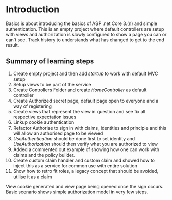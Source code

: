 # Introduction﻿

Basics is about introducing the basics of ASP .net Core 3.(n) and simple authentication. This is an empty project where default controllers are setup with views and authorization is slowly configured to show a page you can or can't see. Track history to understands what has changed to get to the end result.

## Summary of learning steps

1. Create empty project and then add *startup* to work with default MVC setup
2. Setup views to be part of the service
3. Create Controllers Folder and create *HomeController* as default controller
4. Create Authorized secret page, default page open to everyone and a way of registering
5. Create views that represent the view in question and see fix all respective expectation issues
6. Linkup cookie authentication
7. Refactor Authorise to sign in with claims, identities and principle and this will allow an authorised page to be viewed
8. *UseAuthentication* should be done first to set identity and *UseAuthorization* should then verify what you are authorized to view
9. Added a commented out example of showing how one can work with claims and the policy builder. 
10. Create custom claim handler and custom claim and showed how to inject this as a service for common use with entire solution
11. Show how to retro fit roles, a legacy concept that should be avoided, utilise it as a claim

View cookie generated and view page being opened once the sign occurs. Basic scenario shows simple authorization model in very few steps.